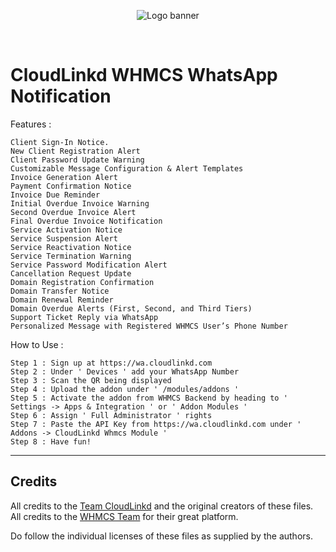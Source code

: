 <p align="center">
<img alt="Logo banner" src="https://github.com/cloudlinkd-networks/whatsapp-notification/blob/main/logo.png"/></p>
</br>

# CloudLinkd WHMCS WhatsApp Notification



Features :

    Client Sign-In Notice.
    New Client Registration Alert
    Client Password Update Warning
    Customizable Message Configuration & Alert Templates
    Invoice Generation Alert
    Payment Confirmation Notice
    Invoice Due Reminder
    Initial Overdue Invoice Warning
    Second Overdue Invoice Alert
    Final Overdue Invoice Notification
    Service Activation Notice
    Service Suspension Alert
    Service Reactivation Notice
    Service Termination Warning
    Service Password Modification Alert
    Cancellation Request Update
    Domain Registration Confirmation
    Domain Transfer Notice
    Domain Renewal Reminder
    Domain Overdue Alerts (First, Second, and Third Tiers)
    Support Ticket Reply via WhatsApp
    Personalized Message with Registered WHMCS User’s Phone Number

How to Use :

    Step 1 : Sign up at https://wa.cloudlinkd.com
    Step 2 : Under ' Devices ' add your WhatsApp Number
    Step 3 : Scan the QR being displayed
    Step 4 : Upload the addon under ' /modules/addons '
    Step 5 : Activate the addon from WHMCS Backend by heading to ' Settings -> Apps & Integration ' or ' Addon Modules '
    Step 6 : Assign ' Full Administrator ' rights
    Step 7 : Paste the API Key from https://wa.cloudlinkd.com under ' Addons -> CloudLinkd Whmcs Module '
    Step 8 : Have fun!

----------

## Credits

All credits to the [Team CloudLinkd](https://www.cloudlinkd.com) and the original creators of these files.</br>
All credits to the [WHMCS Team](https://www.whmcs.com) for their great platform.

Do follow the individual licenses of these files as supplied by the authors.
